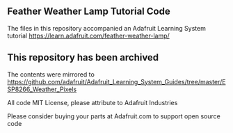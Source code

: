 ## Feather Weather Lamp Tutorial Code
The files in this repository accompanied an Adafruit Learning System tutorial https://learn.adafruit.com/feather-weather-lamp/

## This repository has been archived

The contents were mirrored to https://github.com/adafruit/Adafruit_Learning_System_Guides/tree/master/ESP8266_Weather_Pixels

All code MIT License, please attribute to Adafruit Industries

Please consider buying your parts at Adafruit.com to support open source code
